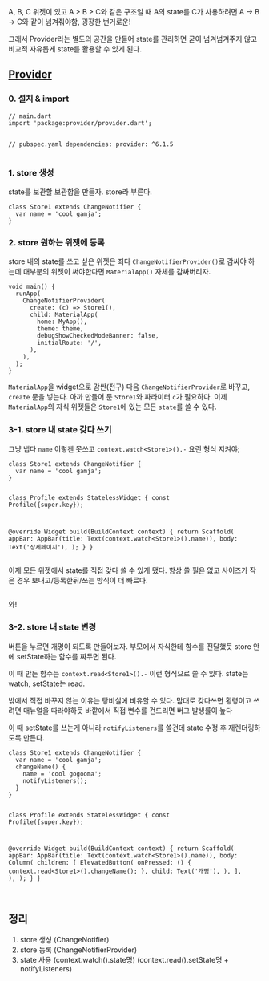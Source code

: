 <p>A, B, C 위젯이 있고 A &gt; B &gt; C와 같은 구조일 때
A의 state를 C가 사용하려면 A → B → C와 같이 넘겨줘야함, 굉장한 번거로운!</p>
<p>그래서 Provider라는 별도의 공간을 만들어 state를 관리하면
굳이 넘겨넘겨주지 않고 비교적 자유롭게 state를 활용할 수 있게 된다.</p>
<h2 id="provider"><a href="https://pub.dev/packages/provider">Provider</a></h2>
<h3 id="0-설치--import">0. 설치 &amp; import</h3>
<pre><code class="language-dart">// main.dart
import 'package:provider/provider.dart';

// pubspec.yaml
dependencies:
  provider: ^6.1.5</code></pre>
<h3 id="1-store-생성">1. store 생성</h3>
<p>state를 보관할 보관함을 만들자. store라 부른다.</p>
<pre><code class="language-dart">class Store1 extends ChangeNotifier {
  var name = 'cool gamja';
}</code></pre>
<h3 id="2-store-원하는-위젯에-등록">2. store 원하는 위젯에 등록</h3>
<p>store 내의 state를 쓰고 싶은 위젯은 죄다 <code>ChangeNotifierProvider()</code>로 감싸야 하는데 대부분의 위젯이 써야한다면 <code>MaterialApp()</code> 자체를 감싸버리자.</p>
<pre><code class="language-dart">void main() {
  runApp(
    ChangeNotifierProvider(
      create: (c) =&gt; Store1(),
      child: MaterialApp(
        home: MyApp(),
        theme: theme,
        debugShowCheckedModeBanner: false,
        initialRoute: '/',
      ),
    ),
  );
}</code></pre>
<p><code>MaterialApp</code>을 widget으로 감싼(전구) 다음 <code>ChangeNotifierProvider</code>로 바꾸고, <code>create</code> 문을 넣는다. 아까 만들어 둔 <code>Store1</code>와 파라미터 <code>c</code>가 필요하다.
이제 <code>MaterialApp</code>의 자식 위젯들은 <code>Store1</code>에 있는 모든 <code>state</code>를 쓸 수 있다.</p>
<h3 id="3-1-store-내-state-갖다-쓰기">3-1. store 내 state 갖다 쓰기</h3>
<p>그냥 냅다 <code>name</code> 이렇겐 못쓰고 <code>context.watch&lt;Store1&gt;().-</code> 요런 형식 지켜야;</p>
<pre><code class="language-dart">class Store1 extends ChangeNotifier {
  var name = 'cool gamja';
}

class Profile extends StatelessWidget {
  const Profile({super.key});

  @override
  Widget build(BuildContext context) {
    return Scaffold(
      appBar: AppBar(title: Text(context.watch&lt;Store1&gt;().name)),
      body: Text('상세페이지'),
    );
  }
}</code></pre>
<p>이제 모든 위젯에서 state를 직접 갖다 쓸 수 있게 됐다.
항상 쓸 필욘 없고 사이즈가 작은 경우 보내고/등록한뒤/쓰는 방식이 더 빠르다.</p>
<p><img alt="" src="https://velog.velcdn.com/images/coolgamja_/post/c57059f8-250a-44d2-998a-bb5024d5ba3b/image.png" /></p>
<p>와!</p>
<h3 id="3-2-store-내-state-변경">3-2. store 내 state 변경</h3>
<p>버튼을 누르면 개명이 되도록 만들어보자.
부모에서 자식한테 함수를 전달했듯 store 안에 setState하는 함수를 짜두면 된다.</p>
<p>이 때 만든 함수는 <code>context.read&lt;Store1&gt;().-</code>
이런 형식으로 쓸 수 있다. state는 watch, setState는 read.</p>
<p>밖에서 직접 바꾸지 않는 이유는 탕비실에 비유할 수 있다.
맘대로 갖다쓰면 횡령이고 쓰려면 매뉴얼을 따라야하듯
바깥에서 직접 변수를 건드리면 버그 발생률이 높다</p>
<p>이 때 setState를 쓰는게 아니라 <code>notifyListeners</code>를 쓸건데
state 수정 후 재렌더링하도록 만든다.</p>
<pre><code class="language-dart">class Store1 extends ChangeNotifier {
  var name = 'cool gamja';
  changeName() {
    name = 'cool gogooma';
    notifyListeners();
  }
}

class Profile extends StatelessWidget {
  const Profile({super.key});

  @override
  Widget build(BuildContext context) {
    return Scaffold(
      appBar: AppBar(title: Text(context.watch&lt;Store1&gt;().name)),
      body: Column(
        children: [
          ElevatedButton(
            onPressed: () {
              context.read&lt;Store1&gt;().changeName();
            },
            child: Text('개명'),
          ),
        ],
      ),
    );
  }
}</code></pre>
<p><img alt="" src="https://velog.velcdn.com/images/coolgamja_/post/31bb357f-3e64-4a89-912b-2f372214be77/image.gif" /></p>
<h2 id="정리">정리</h2>
<ol>
<li>store 생성
(ChangeNotifier)</li>
<li>store 등록
(ChangeNotifierProvider)</li>
<li>state 사용
(context.watch().state명)
(context.read().setState명 + notifyListeners)</li>
</ol>